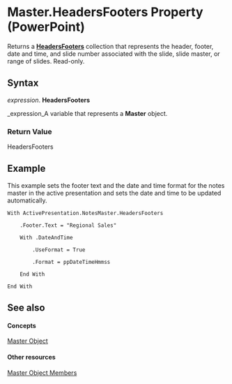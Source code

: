 
# Master.HeadersFooters Property (PowerPoint)

Returns a  **[HeadersFooters](5fb10c90-0611-e797-836b-3f18b273af04.md)** collection that represents the header, footer, date and time, and slide number associated with the slide, slide master, or range of slides. Read-only.


## Syntax

 _expression_. **HeadersFooters**

 _expression_A variable that represents a  **Master** object.


### Return Value

HeadersFooters


## Example

This example sets the footer text and the date and time format for the notes master in the active presentation and sets the date and time to be updated automatically.


```
With ActivePresentation.NotesMaster.HeadersFooters

    .Footer.Text = "Regional Sales"

    With .DateAndTime

        .UseFormat = True

        .Format = ppDateTimeHmmss

    End With

End With
```


## See also


#### Concepts


 [Master Object](22e8805e-6469-1a34-7f7b-f1ea5c6c49ff.md)
#### Other resources


 [Master Object Members](156762f4-61b8-43d0-2ce3-3069184cc225.md)
